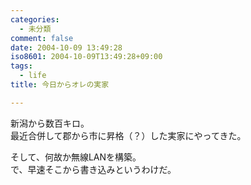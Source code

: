 ```yaml
---
categories:
  - 未分類
comment: false
date: 2004-10-09 13:49:28
iso8601: 2004-10-09T13:49:28+09:00
tags:
  - life
title: 今日からオレの実家

---
```


<div class="entry-body">
  <p>新潟から数百キロ。<br />
    最近合併して郡から市に昇格（？）した実家にやってきた。</p>

  <p>そして、何故か無線LANを構築。<br />
    で、早速そこから書き込みというわけだ。</p>
</div>
